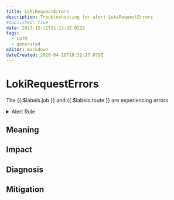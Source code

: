```yaml
---
title: LokiRequestErrors
description: Troubleshooting for alert LokiRequestErrors
#published: true
date: 2023-12-12T21:12:32.022Z
tags: 
  - LGTM
  - generated
editor: markdown
dateCreated: 2020-04-10T18:32:27.079Z
---
```


# LokiRequestErrors

The {{ $labels.job }} and {{ $labels.route }} are experiencing errors

<details>
  <summary>Alert Rule</summary>

{{% rule "loki/loki-internal.yml" "LokiRequestErrors" %}}

{{% comment %}}

```yaml
alert: LokiRequestErrors
expr: 100 * sum(rate(loki_request_duration_seconds_count{status_code=~"5.."}[1m])) by (namespace, job, route) / sum(rate(loki_request_duration_seconds_count[1m])) by (namespace, job, route) > 10
for: 15m
labels:
    severity: critical
annotations:
    summary: Loki request errors (instance {{ $labels.instance }})
    description: |-
        The {{ $labels.job }} and {{ $labels.route }} are experiencing errors
          VALUE = {{ $value }}
          LABELS = {{ $labels }}
    runbook: https://github.com/srerun/prometheus-alerts/blob/main/content/runbooks/loki-internal/LokiRequestErrors.md

```

{{% /comment %}}

</details>


## Meaning
[//]: # "Short paragraph that explains what the alert means"


## Impact
[//]: # "What could / will happen if the alert is not addressed"



## Diagnosis
[//]: # "Steps to take to identify the cause of the problem"



## Mitigation
[//]: # "The steps necessary to resolve the alert"
